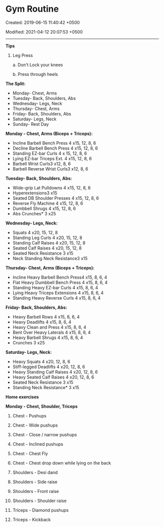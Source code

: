 # Gym Routine

Created: 2019-06-15 11:40:42 +0500

Modified: 2021-04-12 20:07:53 +0500

---

**Tips**

1.  Leg Press

    a.  Don't Lock your knees

    b.  Press through heels



**The Split:**
-   Monday- Chest, Arms
-   Tuesday- Back, Shoulders, Abs
-   Wednesday- Legs, Neck
-   Thursday- Chest, Arms
-   Friday- Back, Shoulders, Abs
-   Saturday- Legs, Neck
-   Sunday- Rest Day



**Monday - Chest, Arms (Biceps + Triceps):**
-   Incline Barbell Bench Press 4 x15, 12, 8, 6
-   Decline Barbell Bench Press 4 x15, 12, 8, 6
-   Standing EZ-bar Curls 4 x 15, 12, 8, 6
-   Lying EZ-bar Triceps Ext. 4 x15, 12, 8, 6
-   Barbell Wrist Curls3 x12, 8, 6
-   Barbell Reverse Wrist Curls3 x12, 8, 6



**Tuesday- Back, Shoulders, Abs:**
-   Wide-grip Lat Pulldowns 4 x15, 12, 8, 6
-   Hyperextensions3 x15
-   Seated DB Shoulder Presses 4 x15, 12, 8, 6
-   Reverse Fly Machine 4 x15, 12, 8, 6
-   Dumbbell Shrugs 4 x15, 12, 8, 6
-   Abs Crunches* 3 x25



**Wednesday- Legs, Neck:**
-   Squats 4 x20, 15, 12, 8
-   Standing Leg Curls 4 x20, 15, 12, 8
-   Standing Calf Raises 4 x20, 15, 12, 8
-   Seated Calf Raises 4 x20, 15, 12, 8
-   Seated Neck Resistance 3 x15
-   Neck Standing Neck Resistance3 x15



**Thursday- Chest, Arms (Biceps + Triceps):**
-   Incline Heavy Barbell Bench Press4 x15, 8, 6, 4
-   Flat Heavy Dumbbell Bench Press 4 x15, 8, 6, 4
-   Standing Heavy EZ-bar Curls 4 x15, 8, 6, 4
-   Lying Heavy Triceps Extensions 4 x15, 8, 6, 4
-   Standing Heavy Reverse Curls 4 x15, 8, 6, 4



**Friday- Back, Shoulders, Abs:**
-   Heavy Barbell Rows 4 x15, 8, 6, 4
-   Heavy Deadlifts 4 x15, 8, 6, 4
-   Heavy Clean and Press 4 x15, 8, 6, 4
-   Bent Over Heavy Laterals 4 x15, 8, 6, 4
-   Heavy Barbell Shrugs 4 x15, 8, 6, 4
-   Crunches 3 x25



**Saturday- Legs, Neck:**
-   Heavy Squats 4 x20, 12, 8, 6
-   Stiff-legged Deadlifts 4 x20, 12, 8, 6
-   Heavy Standing Calf Raises 4 x20, 12, 8, 6
-   Heavy Seated Calf Raises 4 x20, 12, 8, 6
-   Seated Neck Resistance 3 x15
-   Standing Neck Resistance* 3 x15





**Home exercises**

**Monday - Chest, Shoulder, Triceps**

1.  Chest - Pushups

2.  Chest - Wide pushups

3.  Chest - Close / narrow pushups

4.  Chest - Inclined pushups

5.  Chest - Chest Fly

6.  Chest - Chest drop down while lying on the back

7.  Shoulders - Desi dand

8.  Shoulders - Side raise

9.  Shoulders - Front raise

10. Shoulders - Shoulder raise

11. Triceps - Diamond pushups

12. Triceps - Kickback
